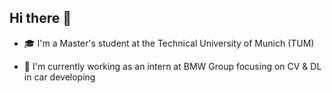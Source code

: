 ## Hi there 👋
- 🎓  I'm a Master's student at the Technical University of Munich (TUM)

- 🏢 I'm currently working as an intern at BMW Group focusing on CV & DL in car developing

<!--
**PhilipsDeng/PhilipsDeng** is a ✨ _special_ ✨ repository because its `README.md` (this file) appears on your GitHub profile.

Here are some ideas to get you started:

- 🔭 I’m currently working on ...
- 🌱 I’m currently learning ...
- 👯 I’m looking to collaborate on ...
- 🤔 I’m looking for help with ...
- 💬 Ask me about ...
- 📫 How to reach me: ...
- 😄 Pronouns: ...
- ⚡ Fun fact: ...
-->
